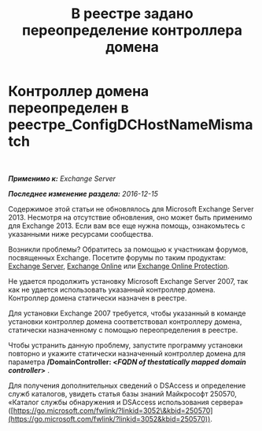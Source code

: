 ﻿---
title: 'В реестре задано переопределение контроллера домена'
TOCTitle: Контроллер домена переопределен в реестре_ConfigDCHostNameMismatch
ms:assetid: 3aef5470-d510-4b59-a4b6-36d274a984ae
ms:mtpsurl: https://technet.microsoft.com/ru-ru/library/ms.exch.setupreadiness.configdchostnamemismatch(v=EXCHG.150)
ms:contentKeyID: 50487856
ms.date: 05/22/2018
mtps_version: v=EXCHG.150
ms.translationtype: MT
---

# Контроллер домена переопределен в реестре\_ConfigDCHostNameMismatch

 

_**Применимо к:** Exchange Server_

_**Последнее изменение раздела:** 2016-12-15_

Содержимое этой статьи не обновлялось для Microsoft Exchange Server 2013. Несмотря на отсутствие обновления, оно может быть применимо для Exchange 2013. Если вам все еще нужна помощь, ознакомьтесь с указанными ниже ресурсами сообщества.

Возникли проблемы? Обратитесь за помощью к участникам форумов, посвященных Exchange. Посетите форумы по таким продуктам: [Exchange Server](https://go.microsoft.com/fwlink/p/?linkid=60612), [Exchange Online](https://go.microsoft.com/fwlink/p/?linkid=267542) или [Exchange Online Protection](https://go.microsoft.com/fwlink/p/?linkid=285351).

Не удается продолжить установку Microsoft Exchange Server 2007, так как не удается использовать указанный контроллер домена. Контроллер домена статически назначен в реестре.

Для установки Exchange 2007 требуется, чтобы указанный в команде установки контроллер домена соответствовал контроллеру домена, статически назначенному с помощью переопределения в реестре.

Чтобы устранить данную проблему, запустите программу установки повторно и укажите статически назначенный контроллер домена для параметра **/DomainController: \<***FQDN of thestatically mapped domain controller***\>** .

Для получения дополнительных сведений о DSAccess и определение служб каталогов, увидеть статья базы знаний Майкрософт 250570, «Каталог службы обнаружения и DSAccess использования сервера» ([https://go.microsoft.com/fwlink/?linkid=3052\&kbid=250570](https://go.microsoft.com/fwlink/?linkid=3052&kbid=250570)).


